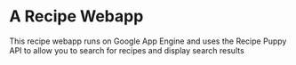# A Recipe Webapp
This recipe webapp runs on Google App Engine and uses the Recipe Puppy API to allow you to search for recipes and display search results
